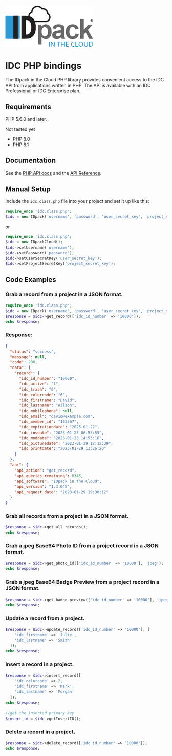 [![idc-php](https://github.com/idpackcloud/idc-php/blob/main/examples/images/idpack-in-the-cloud.jpg)](https://github.com/idpackcloud/idc-php/blob/7e8be2e430e02a9dd8ed94dd5ae167f0b3b2b412/examples/images/idpack-in-the-cloud.jpg)

# IDC PHP bindings

The IDpack in the Cloud PHP library provides convenient access to the IDC API from applications written in PHP. The API is available with an IDC Professional or IDC Enterprise plan.

## Requirements

PHP 5.6.0 and later.

Not tested yet

* PHP 8.0
* PHP 8.1

## Documentation

See the [PHP API docs](https://www.idpack.cloud/docs/api/) and the [API Reference](https://www.idpack.cloud/docs/api/producer/).

## Manual Setup

Include the `idc.class.php` file into your project and set it up like this:

```php
require_once 'idc.class.php';
$idc = new IDpack('username', 'password', 'user_secret_key', 'project_secret_key');
```
or
```php
require_once 'idc.class.php';
$idc = new IDpackCloud();
$idc->setUsername('username');
$idc->setPassword('password');
$idc->setUserSecretKey('user_secret_key');
$idc->setProjectSecretKey('project_secret_key');
```

## Code Examples

### Grab a record from a project in a JSON format.

```php
require_once 'idc.class.php';
$idc = new IDpack('username', 'password', 'user_secret_key', 'project_secret_key');
$response = $idc->get_record(['idc_id_number' => '10000']);
echo $response;
```

### Response:
```json
{
  "status": "success",
  "message": null,
  "code": 200,
  "data": {
    "record": {
      "idc_id_number": "10000",
      "idc_active": "1",
      "idc_trash": "0",
      "idc_colorcode": "6",
      "idc_firstname": "David",
      "idc_lastname": "Wilson",
      "idc_mobilephone": null,
      "idc_email": "david@example.com",
      "idc_member_id": "163567",
      "idc_expirationdate": "2025-01-22",
      "idc_insdate": "2023-01-23 06:53:55",
      "idc_moddate": "2023-01-23 14:53:16",
      "idc_picturedate": "2023-01-29 18:12:39",
      "idc_printdate": "2023-01-29 13:26:20"
    }
  },
  "api": {
    "api_action": "get_record", 
    "api_queries_remaining": 8345,
    "api_software": "IDpack in the Cloud",
    "api_version": "1.3.045",
    "api_request_date": "2023-01-29 19:30:12"
  }
}
```

### Grab all records from a project in a JSON format.

```php
$response = $idc->get_all_records();
echo $response;
```

### Grab a jpeg Base64 Photo ID from a project record in a JSON format.

```php
$response = $idc->get_photo_id(['idc_id_number' => '10000'], 'jpeg');
echo $response;
```

### Grab a jpeg Base64 Badge Preview from a project record in a JSON format.

```php
$response = $idc->get_badge_preview(['idc_id_number' => '10000'], 'jpeg');
echo $response;
```

### Update a record from a project.

```php
$response = $idc->update_record(['idc_id_number' => '10000'], [
    'idc_firstname' => 'Julie', 
    'idc_lastname' => 'Smith'
  ]);
echo $response;
```

### Insert a record in a project.

```php
$response = $idc->insert_record([
    'idc_colorcode' => 2,
    'idc_firstname' => 'Mark', 
    'idc_lastname' => 'Morgan'
  ]);
echo $response;

//get the inserted primary key
$insert_id = $idc->getInsertID();
```

### Delete a record in a project.

```php
$response = $idc->delete_record(['idc_id_number' => '10000']);
echo $response;
```
